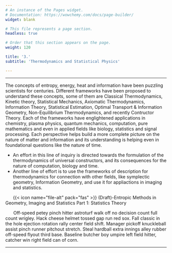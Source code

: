 ```yaml
---
# An instance of the Pages widget.
# Documentation: https://wowchemy.com/docs/page-builder/
widget: blank

# This file represents a page section.
headless: true

# Order that this section appears on the page.
weight: 120

title: '3.'
subtitle: 'Thermodynamics and Statistical Physics'

---
```


---

The concepts of entropy, energy, heat and information have been puzzling scientists for centuries. Different frameworks have been proposed to understand these concepts, some of them are Classical Thermodynamics, Kinetic theory, Statistical Mechanics, Axiomatic Thermodynamics, Information Theory, Statistical Estimation, Optimal Transport & Information Geometry, Non-Equilibrium Thermodynamics, and recently Contructor Theory. Each of the frameworks have englightened applications in chemistry, plasma physics, quantum mechanics, computation, pure mathematics and even in applied fields like biology, statistics and signal processing. Each perspective helps build a more complete picture on the nature of matter and information and its understanding is helping even in foundational questions like the nature of time.

- An effort in this line of inquiry is directed towards the formulation of the thermodynamics of universal constructors, and its consequences for the nature of computation, biology and time.
- Another line of effort is to use the frameworks of description for thermodynamics for connection with other fields, like symplectic geometry, Information Geometry, and use it for appliactions in imaging and statistics.

&nbsp;&nbsp;&nbsp;&nbsp;&nbsp;&nbsp;{{< icon name="file-alt" pack="fas" >}} (Draft)-Entropic Methods in Geometry, Imaging and Statistics Part 1: Statistics Theory

<p style="text-indent: 25px;">Off-speed petey pinch hitter astroturf walk off no decision count full count wrigley. Hack cheese helmet tossed gap run red sox. Fall classic in the hole ejection rotation rally center field shift. Manager pickoff knuckleball assist pinch runner pitchout stretch. Steal hardball extra innings alley rubber off-speed flyout third base. Baseline butcher boy umpire left field hitter, catcher win right field can of corn.</p>

---
